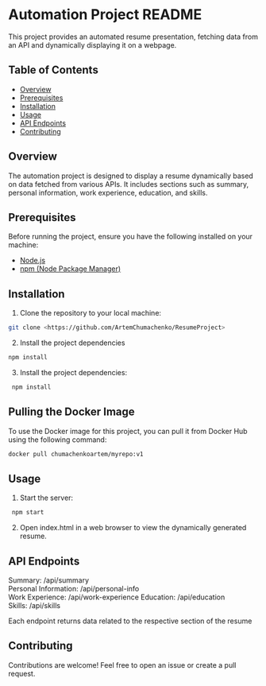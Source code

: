 # Automation Project README

This project provides an automated resume presentation, fetching data from an API 
and dynamically displaying it on a webpage.

## Table of Contents

- [Overview](#overview)
- [Prerequisites](#prerequisites)
- [Installation](#installation)
- [Usage](#usage)
- [API Endpoints](#api-endpoints)
- [Contributing](#contributing)

## Overview

The automation project is designed to display a resume dynamically based on 
data fetched from various APIs. It includes sections such as summary, 
personal information, work experience, education, and skills.

## Prerequisites

Before running the project, ensure you have the following installed on your machine:

- [Node.js](https://nodejs.org/)
- [npm (Node Package Manager)](https://www.npmjs.com/)

## Installation

1. Clone the repository to your local machine:
```bash
git clone <https://github.com/ArtemChumachenko/ResumeProject>
```
2.  Install the project dependencies
```bash   
npm install
```
3. Install the project dependencies:
```bash
 npm install
```

## Pulling the Docker Image

To use the Docker image for this project, you can pull it from Docker Hub using the following command:
```bash
docker pull chumachenkoartem/myrepo:v1
```

## Usage

1. Start the server: 
```bash
 npm start
```
2. Open index.html in a web browser to view the dynamically generated resume.

## API Endpoints

  Summary:               /api/summary         
  Personal Information:  /api/personal-info    
  Work Experience:       /api/work-experience 
  Education:             /api/education       
  Skills:                /api/skills          


Each endpoint returns data related to the respective section of the resume

## Contributing

Contributions are welcome! Feel free to open an issue or create a pull request.
